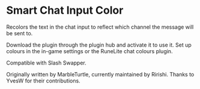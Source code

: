 # Smart Chat Input Color
Recolors the text in the chat input to reflect which channel the message will be sent to.

Download the plugin through the plugin hub and activate it to use it. Set up colours in the in-game settings or the RuneLite chat colours plugin.

Compatible with Slash Swapper.

Originally written by MarbleTurtle, currently maintained by Ririshi. Thanks to YvesW for their contributions.
